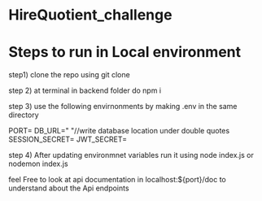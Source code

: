 # HireQuotient_challenge

# Steps to run in Local environment
step1) clone the repo using git clone 

step 2) at terminal in  backend folder  do npm i 

step 3) use the following envirnonments by making .env in the same directory 

PORT=
DB_URL="  "//write database location under double quotes
SESSION_SECRET=
JWT_SECRET=

step 4) After updating environmnet variables run it using node index.js or nodemon index.js 

feel Free to look at api documentation in localhost:${port}/doc to understand about the Api endpoints 
